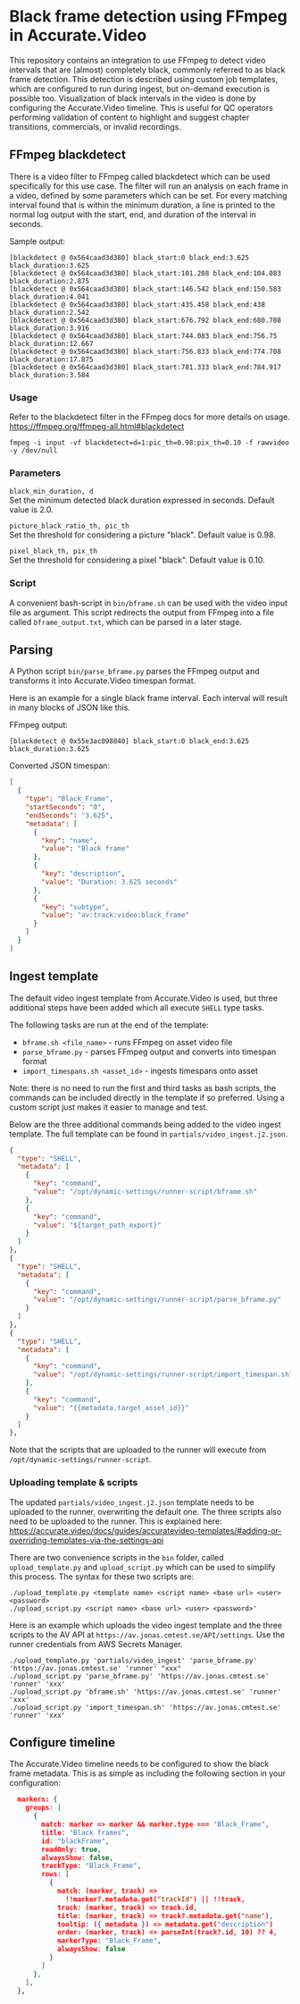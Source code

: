 # Black frame detection using FFmpeg in Accurate.Video

This repository contains an integration to use FFmpeg to detect video intervals that are (almost) completely black, 
commonly referred to as black frame detection. This detection is described using custom job templates, which are 
configured to run during ingest, but on-demand execution is possible too. Visualization of black intervals in the 
video is done by configuring the Accurate.Video timeline. This is useful for QC operators performing validation of 
content to highlight and suggest chapter transitions, commercials, or invalid recordings. 

## FFmpeg blackdetect

There is a video filter to FFmpeg called blackdetect which can be used specifically for this use case. The filter will
run an analysis on each frame in a video, defined by some parameters which can be set. For every matching interval 
found that is within the minimum duration, a line is printed to the normal log output with the start, end, and duration 
of the interval in seconds.

Sample output:
```
[blackdetect @ 0x564caad3d380] black_start:0 black_end:3.625 black_duration:3.625
[blackdetect @ 0x564caad3d380] black_start:101.208 black_end:104.083 black_duration:2.875
[blackdetect @ 0x564caad3d380] black_start:146.542 black_end:150.583 black_duration:4.041
[blackdetect @ 0x564caad3d380] black_start:435.458 black_end:438 black_duration:2.542
[blackdetect @ 0x564caad3d380] black_start:676.792 black_end:680.708 black_duration:3.916
[blackdetect @ 0x564caad3d380] black_start:744.083 black_end:756.75 black_duration:12.667
[blackdetect @ 0x564caad3d380] black_start:756.833 black_end:774.708 black_duration:17.875
[blackdetect @ 0x564caad3d380] black_start:781.333 black_end:784.917 black_duration:3.584
```

### Usage

Refer to the blackdetect filter in the FFmpeg docs for more details on usage.  
https://ffmpeg.org/ffmpeg-all.html#blackdetect

```
fmpeg -i input -vf blackdetect=d=1:pic_th=0.98:pix_th=0.10 -f rawvideo -y /dev/null
```

### Parameters

`black_min_duration, d`  
Set the minimum detected black duration expressed in seconds. Default value is 2.0.

`picture_black_ratio_th, pic_th`  
Set the threshold for considering a picture "black". Default value is 0.98.

`pixel_black_th, pix_th`  
Set the threshold for considering a pixel "black". Default value is 0.10.

### Script

A convenient bash-script in `bin/bframe.sh` can be used with the video input file as argument. This script redirects 
the output from FFmpeg into a file called `bframe_output.txt`, which can be parsed in a later stage. 

## Parsing

A Python script `bin/parse_bframe.py` parses the FFmpeg output and transforms it into Accurate.Video timespan format.

Here is an example for a single black frame interval. Each interval will result in many blocks of JSON like this.

FFmpeg output:
```
[blackdetect @ 0x55e3ac098840] black_start:0 black_end:3.625 black_duration:3.625
```

Converted JSON timespan:
```json
[
  {
    "type": "Black_Frame",
    "startSeconds": "0",
    "endSeconds": "3.625",
    "metadata": [
      {
        "key": "name",
        "value": "Black frame"
      },
      {
        "key": "description",
        "value": "Duration: 3.625 seconds"
      },
      {
        "key": "subtype",
        "value": "av:track:video:black_frame"
      }
    ]
  }
]
```

## Ingest template

The default video ingest template from Accurate.Video is used, but three additional steps have been added which all
execute `SHELL` type tasks. 

The following tasks are run at the end of the template:

* `bframe.sh <file_name>` - runs FFmpeg on asset video file
* `parse_bframe.py` - parses FFmpeg output and converts into timespan format
* `import_timespans.sh <asset_id>` - ingests timespans onto asset

Note: there is no need to run the first and third tasks as bash scripts, the commands can be included directly in the 
template if so preferred. Using a custom script just makes it easier to manage and test.

Below are the three additional commands being added to the video ingest template. The full template can be found in
`partials/video_ingest.j2.json`.

```json
{
  "type": "SHELL",
  "metadata": [
    {
      "key": "command",
      "value": "/opt/dynamic-settings/runner-script/bframe.sh"
    },
    {
      "key": "command",
      "value": "${target_path_export}"
    }
  ]
},
{
  "type": "SHELL",
  "metadata": [
    {
      "key": "command",
      "value": "/opt/dynamic-settings/runner-script/parse_bframe.py"
    }
  ]
},
{
  "type": "SHELL",
  "metadata": [
    {
      "key": "command",
      "value": "/opt/dynamic-settings/runner-script/import_timespan.sh"
    },
    {
      "key": "command",
      "value": "{{metadata.target_asset_id}}"
    }
  ]
},
```

Note that the scripts that are uploaded to the runner will execute from `/opt/dynamic-settings/runner-script`.

### Uploading template & scripts

The updated `partials/video_ingest.j2.json` template needs to be uploaded to the runner, overwriting the default one.
The three scripts also need to be uploaded to the runner. This is explained here: https://accurate.video/docs/guides/accuratevideo-templates/#adding-or-overriding-templates-via-the-settings-api  

There are two convenience scripts in the `bin` folder, called `upload_template.py` and `upload_script.py` which can 
be used to simplify this process. The syntax for these two scripts are:

```
./upload_template.py <template name> <script name> <base url> <user> <password>
./upload_script.py <script name> <base url> <user> <password>'
```

Here is an example which uploads the video ingest template and the three scripts to the AV API at 
`https://av.jonas.cmtest.se/API/settings`. Use the runner credentials from AWS Secrets Manager.

```
./upload_template.py 'partials/video_ingest' 'parse_bframe.py' 'https://av.jonas.cmtest.se' 'runner' "xxx"
./upload_script.py 'parse_bframe.py' 'https://av.jonas.cmtest.se' 'runner' 'xxx'
./upload_script.py 'bframe.sh' 'https://av.jonas.cmtest.se' 'runner' 'xxx'
./upload_script.py 'import_timespan.sh' 'https://av.jonas.cmtest.se' 'runner' 'xxx'
```

## Configure timeline

The Accurate.Video timeline needs to be configured to show the black frame metadata. This is as simple as including
the following section in your configuration:

```json
  markers: {
    groups: [
      {
        match: marker => marker && marker.type === "Black_Frame",
        title: "Black frames",
        id: "blackFrame",
        readOnly: true,
        alwaysShow: false,
        trackType: "Black_Frame",
        rows: [
          {
            match: (marker, track) =>
              !!marker?.metadata.get("trackId") || !!track,
            track: (marker, track) => track.id,
            title: (marker, track) => track?.metadata.get("name"),
            tooltip: ({ metadata }) => metadata.get("description")
            order: (marker, track) => parseInt(track?.id, 10) ?? 4,
            markerType: "Black_Frame",
            alwaysShow: false
          }
        ]
      },
    ],
  },
```
